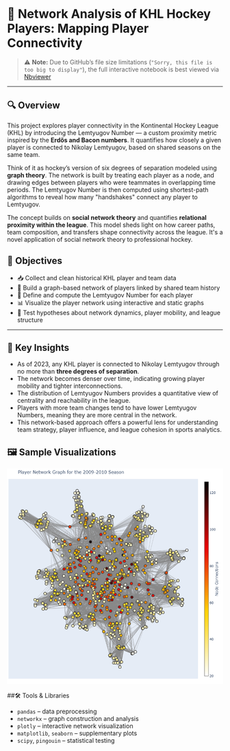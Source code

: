 # 🏒 Network Analysis of KHL Hockey Players: Mapping Player Connectivity


> ⚠️ **Note:** Due to GitHub’s file size limitations (`"Sorry, this file is too big to display"`), the full interactive notebook is best viewed via [Nbviewer](https://nbviewer.org/github/diana-legrand/pet_projects/blob/main/hockey_project/network_analysis_hockey.ipynb) 

---

## 🔍 Overview

This project explores player connectivity in the Kontinental Hockey League (KHL) by introducing the Lemtyugov Number — a custom proximity metric inspired by the **Erdős and Bacon numbers**. It quantifies how closely a given player is connected to Nikolay Lemtyugov, based on shared seasons on the same team.

Think of it as hockey’s version of six degrees of separation modeled using **graph theory**. The network is built by treating each player as a node, and drawing edges between players who were teammates in overlapping time periods. The Lemtyugov Number is then computed using shortest-path algorithms to reveal how many "handshakes" connect any player to Lemtyugov.

The concept builds on **social network theory** and quantifies **relational proximity within the league**. This model sheds light on how career paths, team composition, and transfers shape connectivity across the league. It's a novel application of social network theory to professional hockey.


## 🎯 Objectives

- 📥 Collect and clean historical KHL player and team data
- 🧩 Build a graph-based network of players linked by shared team history
- 🔢 Define and compute the Lemtyugov Number for each player
- 📊 Visualize the player network using interactive and static graphs
- 🧪 Test hypotheses about network dynamics, player mobility, and league structure  
---

## 🔑 Key Insights

- As of 2023, any KHL player is connected to Nikolay Lemtyugov through no more than **three degrees of separation**.
- The network becomes denser over time, indicating growing player mobility and tighter interconnections.
- The distribution of Lemtyugov Numbers provides a quantitative view of centrality and reachability in the league.
- Players with more team changes tend to have lower Lemtyugov Numbers, meaning they are more central in the network.
- This network-based approach offers a powerful lens for understanding team strategy, player influence, and league cohesion in sports analytics.


## 🖼️ Sample Visualizations

![Screenshot or GIF of network graph](https://github.com/diana-legrand/pet_projects/blob/main/hockey_project/network_graph.png)


##🛠️ Tools & Libraries

- `pandas` – data preprocessing  
- `networkx` – graph construction and analysis  
- `plotly` – interactive network visualization  
- `matplotlib`, `seaborn` – supplementary plots  
- `scipy`, `pingouin` – statistical testing
